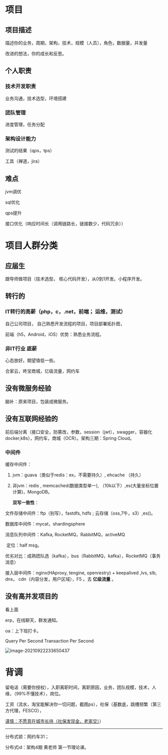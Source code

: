 # 项目

## 



## 项目描述

描述你的业务，周期，架构，技术，规模（人员），角色，数据量，并发量

改进的想法，你的成长和反思。





## 个人职责

### 技术开发职责

业务沟通，技术选型，环境搭建



### 团队管理

进度管理，任务分配



### 架构设计能力

测试的结果（qps，tps）

工具（禅道，jira）



## 难点

jvm调优

sql优化

qps提升

接口优化（响应时间长（调用链路长，链接数少，代码冗余））



# 项目人群分类

## 应届生

跟导师做项目（技术选型， 核心代码开发），从0到1开发。小程序开发。



## 转行的

### IT转行的高薪（php，c，.net，前端；   运维，测试）

自己公司项目， 自己熟悉开发流程的项目，项目部署拓扑图，

前端（h5，Android，iOS）优势：熟悉业务流程。

### 非IT行业 底薪

心态放好。期望值低一些。

合家云，咚宝商城，亿级流量，网约车



## 没有微服务经验

脑补：原来项目，包装成微服务。





## 没有互联网经验的

前后端分离（接口安全，防篡改，参数，session（jwt），swagger，容器化docker,k8s），网约车，商城（OCR）。架构三期：Spring Cloud。

### 中间件

缓存中间件：

1. jvm：guava（类似于redis：ex，不需要持久）, ehcache （持久）   

2. 非jvm：redis , memcached(数据类型单一),  （10k以下）,es(大量坐标位置计算)，MongoDB。

   **双写一致性**：

文件存储中间件：ftp（别写），fastdfs, hdfs ;    云存储（oss,7牛，s3）,es()。

数据库中间件：mycat，shardingsphere

消息队列中间件：Kafka, RocketMQ，RabbitMQ，activeMQ

​	定位：half msg。

​	优劣对比：成熟团队选（kafka），bus（RabbitMQ，kafka），RocketMQ（事务消息）

接入层中间件：nginx(HAproxy, tengine, openrestry) + keepalived ,lvs,   slb, dns， cdn（内容分发，用户区域），F5 。去 **亿级流量** 。





## 没有高并发项目的

看上面

erp，在线聊天，群发通知。

oa：上下班打卡。



Query Per Second  Transaction   Per Second



![image-20210922233650437](https://figure-bed-liqun.oss-cn-beijing.aliyuncs.com/uPic/image-20210922233650437.png)















# 背调

留电话（需要你授权），入职离职时间，离职原因，业务，团队规模，技术，人缘，（99%不懂技术），岗位。

工资（流水，淘宝能解决你一切问题，截图ps），社保（基数底，跳槽频繁（第三方代理，FESCO），

<u>谨慎：不愿意在城市长待（社保发现金，老家交）</u>）





-----

分布式锁：网约车31；

分布式id：架构4期 黄老师 第一节理论课。























